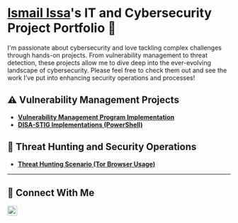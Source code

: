 # <a href="https://www.linkedin.com/in/kayodeissa//">Ismail Issa</a>'s IT and Cybersecurity Project Portfolio 🔐

I'm passionate about cybersecurity and love tackling complex challenges through hands-on projects. From vulnerability management to threat detection, these projects allow me to dive deep into the ever-evolving landscape of cybersecurity. Please feel free to check them out and see the work I’ve put into enhancing security operations and processes!


## ⚠️ Vulnerability Management Projects

- **[Vulnerability Management Program Implementation](https://github.com/Ismail-issa/Vulnerability-Management-Program-Implementation)**
- **[DISA-STIG Implementations (PowerShell) ](https://github.com/Ismail-issa/DISA-STIG-IMPLEMENTATIONS)**

## 🚨 Threat Hunting and Security Operations

- **[Threat Hunting Scenario (Tor Browser Usage)](https://github.com/Ismail-issa/threat-hunting-scenario-tor)**

<hr/>

## 🤳 Connect With Me

[<img align="left" alt="kayodeissa | LinkedIn" width="22px" src="https://cdn.jsdelivr.net/npm/simple-icons@v3/icons/linkedin.svg" />][linkedin]


[linkedin]: https://linkedin.com/in/kayodeissa

<!--
<img width="35" alt="image" src="https://github.com/user-attachments/assets/2f41c7cd-5ea8-4475-b451-a37161b6c3fb"> 
<img width="35" alt="image" src="https://github.com/user-attachments/assets/77649969-9910-4994-8b96-74a116cfb2a8">
-->
